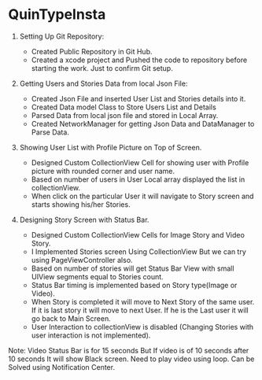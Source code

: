 # QuinTypeInsta

1. Setting Up Git Repository:
   * Created Public Repository in Git Hub.
   * Created a xcode project and Pushed the code to repository before starting the work. Just to confirm Git setup.
   
2. Getting Users and Stories Data from local Json File:
   * Created Json File and inserted User List and Stories details into it.
   * Created Data model Class to Store Users List and Details
   * Parsed Data from local json file and stored in Local Array.
   * Created NetworkManager for getting Json Data and DataManager to Parse Data.

3. Showing User List with Profile Picture on Top of Screen.
   * Designed Custom CollectionView Cell for showing user with Profile picture with rounded corner and user name.
   * Based on number of users in User Local array displayed the list in collectionView.
   * When click on the particular User it will navigate to Story screen and starts showing his/her Stories.

4. Designing Story Screen with Status Bar.
   * Designed Custom CollectionView Cells for Image Story and Video Story.
   * I Implemented Stories screen Using CollectionView But we can try using PageViewController also.
   * Based on number of stories will get Status Bar View with small UIView segments equal to Stories count.
   * Status Bar timing is implemented based on Story type(Image or Video).
   * When Story is completed it will move to Next Story of the same user. If it is last story it will move to next User. If he is the Last
     user it will go back to Main Screen.
   * User Interaction to collectionView is disabled (Changing Stories with user interaction is not implemented).

Note: Video Status Bar is for 15 seconds But If video is of 10 seconds after 10 seconds It will show Black screen. Need to play video using loop. Can be Solved using Notification Center.



